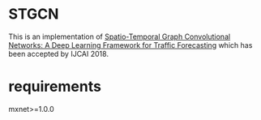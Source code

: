 # STGCN
This is an implementation of [Spatio-Temporal Graph Convolutional Networks: A Deep Learning Framework for Traffic Forecasting](https://arxiv.org/abs/1709.04875v3) which has been accepted by IJCAI 2018.

# requirements
mxnet>=1.0.0